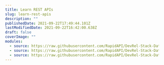 ```yaml
---
title: Learn REST APIs
slug: learn-rest-apis
description: ""
publishedDate: 2021-09-22T17:49:44.101Z
lastModifiedDate: 2021-09-22T16:42:00.638Z
draft: false
coverImage: ""
modules:
  - source: https://raw.githubusercontent.com/RapidAPI/DevRel-Stack-Data/improve/update-learn-content/learn/courses/learn-rest-apis/modules/introduction/01-introduction.md
  - source: https://raw.githubusercontent.com/RapidAPI/DevRel-Stack-Data/improve/update-learn-content/learn/courses/learn-rest-apis/modules/http-methods/01-what-is-http.md
  - source: https://raw.githubusercontent.com/RapidAPI/DevRel-Stack-Data/improve/update-learn-content/learn/courses/learn-rest-apis/modules/http-headers/01-what-is-an-http-header.md
---
```

